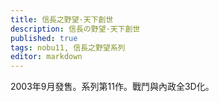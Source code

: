 ```yaml
---
title: 信長之野望·天下創世
description: 信長の野望·天下創世
published: true
tags: nobu11, 信長之野望系列
editor: markdown
---
```


2003年9月發售。系列第11作。戰鬥與內政全3D化。
